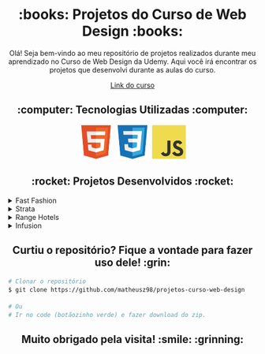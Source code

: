 <h1 align="center">:books: Projetos do Curso de Web Design :books:</h1>

<p align="center">Olá! Seja bem-vindo ao meu repositório de projetos realizados durante meu aprendizado no Curso de Web Design da Udemy.
Aqui você irá encontrar os projetos que desenvolvi durante as aulas do curso.</p>

<p align="center"><a href="https://www.udemy.com/course/curso-web-design-fundamentos-aprenda-html-css-e-javascript/">Link do curso</a></p>

<h2 align="center"> :computer: Tecnologias Utilizadas :computer:</h2>

<p align="center">
  <img src="imgs/html5-original.svg" alt="HTML5" tittle="HTML5" width="70" height="70">
  <img src="imgs/css3-original.svg" alt="CSS3" tittle="CSS3" width="70" height="70">
  <img src="imgs/javascript-original.svg" alt="JavaScript" tittle="JavaScript" width="70" height="70">
</p>

<h2 align="center">:rocket: Projetos Desenvolvidos :rocket:</h2>

<details>
  <summary>Fast Fashion</summary>
  <p>Primeiro projeto desenvolvido no curso. Um simples layout de um site de moda.</p>
  <img src="imgs/01.jpg">
  <p align="center"><a href="https://github.com/matheusz98/projetos-curso-web-design/tree/master/Projeto%20Fast%20Fashion" target="_blank">Fast Fashion</a></p>
</details>

<details>
  <summary>Strata</summary>
  <p>Segundo projeto desenvolvido no curso. Um desafio de recriar um layout do site <a href="https://html5up.net">HTML5UP.</a></p>
  <img src="imgs/02.jpg">
  <p align="center"><a href="https://github.com/matheusz98/projetos-curso-web-design/tree/master/Projeto%20Strata" target="_blank">Strata</a></p>
</details>

<details>
  <summary>Range Hotels</summary>
  <p>Terceiro projeto desenvolvido no curso. Um site de hotel criado usando layout responsivo.</p>
  <img src="imgs/03.jpg">
  <p align="center"><a href="https://github.com/matheusz98/projetos-curso-web-design/tree/master/Projeto%20Range%20Hotels" target="_blank">Range Hotels</a></p>
</details>

<details>
  <summary>Infusion</summary>
  <p>Projeto final desenvolvido no curso. Desafio de colocar todo conhecimento adquirido em prática.</p>
  <img src="imgs/04.jpg">
  <p align="center"><a href="https://github.com/matheusz98/projetos-curso-web-design/tree/master/Projeto%20Infusion" target="_blank">Infusion</a></p>
</details>

<h2 align="center">Curtiu o repositório? Fique a vontade para fazer uso dele! :grin:</h2>

```bash
# Clonar o repositório
$ git clone https://github.com/matheusz98/projetos-curso-web-design

# Ou
# Ir no code (botãozinho verde) e fazer download do zip.

```

<h2 align="center">Muito obrigado pela visita! :smile: :grinning: </h2>

